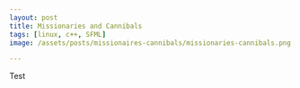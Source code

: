 ```yaml
---
layout: post
title: Missionaries and Cannibals
tags: [linux, c++, SFML]
image: /assets/posts/missionaires-cannibals/missionaries-cannibals.png

---
```


Test
